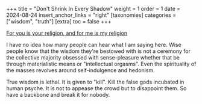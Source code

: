 +++
title = "Don't Shrink In Every Shadow"
weight = 1
order = 1
date = 2024-08-24
insert_anchor_links = "right"
[taxonomies]
categories = ["wisdom", "truth"]
[extra]
toc = false
+++

[For you is your religion, and for me is my religion](https://quran.com/109/6)
<!-- more -->

I have no idea how many people can hear what I am saying here. Wise people know that the wisdom they're bestowed with is not a ceremony for the collective majority obsessed with sense-pleasure whether that be through materialistic means or "intellectual orgasms". Even the spirituality of the masses revolves around self-indulgence and hedonism.

True wisdom is lethal. It is given to "kill". Kill the false gods incubated in human psyche. It is not to appease the crowd but to disappoint them. So have a backbone and break it for nobody.